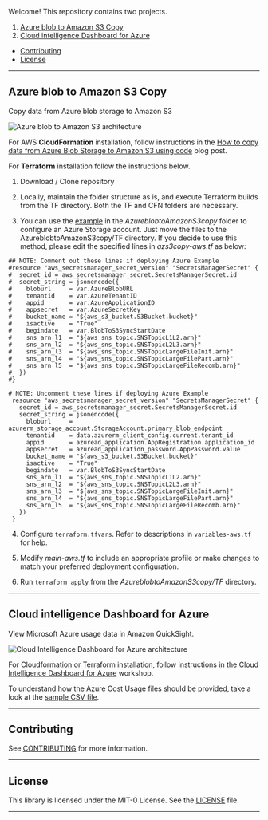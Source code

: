 Welcome! This repository contains two projects.

1. [Azure blob to Amazon S3 Copy](#azure-blob-to-amazon-s3-copy)
2. [Cloud intelligence Dashboard for Azure](#cloud-intelligence-dashboard-for-azure)
- [Contributing](#contributing)
- [License](#license)

---

## Azure blob to Amazon S3 Copy

Copy data from Azure blob storage to Amazon S3

![Azure blob to Amazon S3 architecture](https://static.us-east-1.prod.workshops.aws/public/f68ceac7-ccda-4cf5-b04a-9873857b025a/static/images/azs3copy-midlevel-grey.png)

For AWS **CloudFormation** installation, follow instructions in the [How to copy data from Azure Blob Storage to Amazon S3 using code](https://aws-blogs-prod.amazon.com/modernizing-with-aws/azure-blob-to-amazon-s3/) blog post.

For **Terraform** installation follow the instructions below.

1. Download / Clone repository

2. Locally, maintain the folder structure as is, and execute Terraform builds from the TF directory. Both the TF and CFN folders are necessary.

3. You can use the [example](https://github.com/aws-samples/aws-data-pipelines-for-azure-storage/tree/main/AzureblobtoAmazonS3copy/TF/AzureExample) in the *AzureblobtoAmazonS3copy* folder to configure an Azure Storage account. Just move the files to the AzureblobtoAmazonS3copy/TF directory. If you decide to use this method, please edit the specified lines in *azs3copy-aws.tf* as below:

```
## NOTE: Comment out these lines if deploying Azure Example
#resource "aws_secretsmanager_secret_version" "SecretsManagerSecret" {
#  secret_id = aws_secretsmanager_secret.SecretsManagerSecret.id
#  secret_string = jsonencode({
#    bloburl     = var.AzureBlobURL 
#    tenantid    = var.AzureTenantID
#    appid       = var.AzureApplicationID
#    appsecret   = var.AzureSecretKey
#    bucket_name = "${aws_s3_bucket.S3Bucket.bucket}"
#    isactive    = "True"
#    begindate   = var.BlobToS3SyncStartDate
#    sns_arn_l1  = "${aws_sns_topic.SNSTopicL1L2.arn}"
#    sns_arn_l2  = "${aws_sns_topic.SNSTopicL2L3.arn}"
#    sns_arn_l3  = "${aws_sns_topic.SNSTopicLargeFileInit.arn}"
#    sns_arn_l4  = "${aws_sns_topic.SNSTopicLargeFilePart.arn}"
#    sns_arn_l5  = "${aws_sns_topic.SNSTopicLargeFileRecomb.arn}"
#  })
#}

# NOTE: Uncomment these lines if deploying Azure Example
 resource "aws_secretsmanager_secret_version" "SecretsManagerSecret" {
   secret_id = aws_secretsmanager_secret.SecretsManagerSecret.id
   secret_string = jsonencode({
     bloburl     = azurerm_storage_account.StorageAccount.primary_blob_endpoint
     tenantid    = data.azurerm_client_config.current.tenant_id
     appid       = azuread_application.AppRegistration.application_id
     appsecret   = azuread_application_password.AppPassword.value
     bucket_name = "${aws_s3_bucket.S3Bucket.bucket}"
     isactive    = "True"
     begindate   = var.BlobToS3SyncStartDate
     sns_arn_l1  = "${aws_sns_topic.SNSTopicL1L2.arn}"
     sns_arn_l2  = "${aws_sns_topic.SNSTopicL2L3.arn}"
     sns_arn_l3  = "${aws_sns_topic.SNSTopicLargeFileInit.arn}"
     sns_arn_l4  = "${aws_sns_topic.SNSTopicLargeFilePart.arn}"
     sns_arn_l5  = "${aws_sns_topic.SNSTopicLargeFileRecomb.arn}"
   })
 }
```

4. Configure `terraform.tfvars`. Refer to descriptions in `variables-aws.tf` for help.

5. Modify *main-aws.tf* to include an appropriate profile or make changes to match your preferred deployment configuration.

6. Run `terraform apply` from the *AzureblobtoAmazonS3copy/TF* directory. 

---

## Cloud intelligence Dashboard for Azure

View Microsoft Azure usage data in Amazon QuickSight.

![Cloud Intelligence Dashboard for Azure architecture](https://static.us-east-1.prod.workshops.aws/public/f68ceac7-ccda-4cf5-b04a-9873857b025a/static/images/cidazure-midlevel-grey.png)

For Cloudformation or Terraform installation, follow instructions in the [Cloud Intelligence Dashboard for Azure](https://catalog.workshops.aws/cidforazure) workshop.

To understand how the Azure Cost Usage files should be provided, take a look at the [sample CSV file](https://github.com/aws-samples/aws-data-pipelines-for-azure-storage/blob/main/CloudIntelligenceDashboardforAzure/cid-azure-sample.csv).

---

## Contributing

See [CONTRIBUTING](CONTRIBUTING.md#security-issue-notifications) for more information.

---

## License

This library is licensed under the MIT-0 License. See the [LICENSE](https://github.com/aws-samples/aws-data-pipelines-for-azure-storage/blob/main/LICENSE) file.

---
